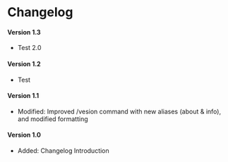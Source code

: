 # Changelog
#### Version 1.3
* Test 2.0

#### Version 1.2
* Test

#### Version 1.1
* Modified: Improved /vesion command with new aliases (about & info), and modified formatting

#### Version 1.0
* Added: Changelog Introduction